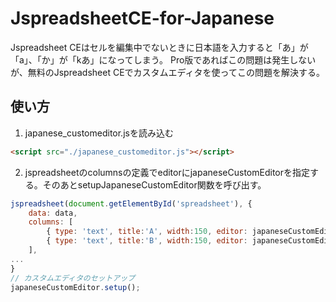 # JspreadsheetCE-for-Japanese

Jspreadsheet CEはセルを編集中でないときに日本語を入力すると「あ」が「a」、「か」が「kあ」になってしまう。
Pro版であればこの問題は発生しないが、無料のJspreadsheet CEでカスタムエディタを使ってこの問題を解決する。

## 使い方
1. japanese_customeditor.jsを読み込む
```html
<script src="./japanese_customeditor.js"></script>
```

2. jspreadsheetのcolumnsの定義でeditorにjapaneseCustomEditorを指定する。そのあとsetupJapaneseCustomEditor関数を呼び出す。
```javascript
jspreadsheet(document.getElementById('spreadsheet'), {
	data: data,
	columns: [
		{ type: 'text', title:'A', width:150, editor: japaneseCustomEditor.editor },
		{ type: 'text', title:'B', width:150, editor: japaneseCustomEditor.editor },
	],
...
}
// カスタムエディタのセットアップ
japaneseCustomEditor.setup();
```

